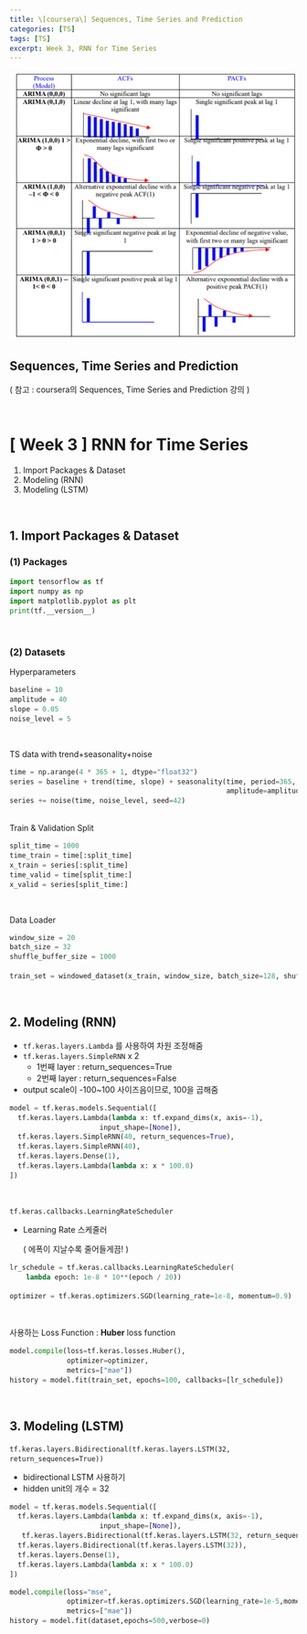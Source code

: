 ```yaml
---
title: \[coursera\] Sequences, Time Series and Prediction
categories: [TS]
tags: [TS]
excerpt: Week 3, RNN for Time Series
---
```


<script src="https://cdn.mathjax.org/mathjax/latest/MathJax.js?config=TeX-AMS-MML_HTMLorMML" type="text/javascript"></script>

![figure2](/assets/img/ts/img87.png)

## Sequences, Time Series and Prediction

( 참고 : coursera의 Sequences, Time Series and Prediction 강의 )

<br>

# [ Week 3 ] RNN for Time Series

1. Import Packages & Dataset
2. Modeling (RNN)
3. Modeling (LSTM)

<br>

## 1. Import Packages & Dataset

### (1) Packages

```python
import tensorflow as tf
import numpy as np
import matplotlib.pyplot as plt
print(tf.__version__)
```

<br>

### (2) Datasets

Hyperparameters

```python
baseline = 10
amplitude = 40
slope = 0.05
noise_level = 5
```

<br>

TS data with trend+seasonality+noise

```python
time = np.arange(4 * 365 + 1, dtype="float32")
series = baseline + trend(time, slope) + seasonality(time, period=365, 
                                                     amplitude=amplitude)
series += noise(time, noise_level, seed=42)
```

<br>
Train & Validation Split

```python
split_time = 1000
time_train = time[:split_time]
x_train = series[:split_time]
time_valid = time[split_time:]
x_valid = series[split_time:]
```

<br>

Data Loader

```python
window_size = 20
batch_size = 32
shuffle_buffer_size = 1000

train_set = windowed_dataset(x_train, window_size, batch_size=128, shuffle_buffer=shuffle_buffer_size)
```

<br>

## 2. Modeling (RNN)

- `tf.keras.layers.Lambda` 를 사용하여 차원 조정해줌
- `tf.keras.layers.SimpleRNN` x 2
  - 1번째 layer : return_sequences=True
  - 2번째 layer : return_sequences=False
- output scale이 -100~100 사이즈음이므로, 100을 곱해줌

```python
model = tf.keras.models.Sequential([
  tf.keras.layers.Lambda(lambda x: tf.expand_dims(x, axis=-1),
                      input_shape=[None]),
  tf.keras.layers.SimpleRNN(40, return_sequences=True),
  tf.keras.layers.SimpleRNN(40),
  tf.keras.layers.Dense(1),
  tf.keras.layers.Lambda(lambda x: x * 100.0)
])
```

<br>

`tf.keras.callbacks.LearningRateScheduler`

- Learning Rate 스케줄러

  ( 에폭이 지날수록 줄어들게끔! )

```python
lr_schedule = tf.keras.callbacks.LearningRateScheduler(
    lambda epoch: 1e-8 * 10**(epoch / 20))

optimizer = tf.keras.optimizers.SGD(learning_rate=1e-8, momentum=0.9)
```

<br>

사용하는 Loss Function : **Huber** loss function

```python
model.compile(loss=tf.keras.losses.Huber(),
              optimizer=optimizer,
              metrics=["mae"])
history = model.fit(train_set, epochs=100, callbacks=[lr_schedule])
```

<br>

## 3. Modeling (LSTM)

`tf.keras.layers.Bidirectional(tf.keras.layers.LSTM(32, return_sequences=True))`

- bidirectional LSTM 사용하기
- hidden unit의 개수  = 32

```python
model = tf.keras.models.Sequential([
  tf.keras.layers.Lambda(lambda x: tf.expand_dims(x, axis=-1),
                      input_shape=[None]),
   tf.keras.layers.Bidirectional(tf.keras.layers.LSTM(32, return_sequences=True)),
  tf.keras.layers.Bidirectional(tf.keras.layers.LSTM(32)),
  tf.keras.layers.Dense(1),
  tf.keras.layers.Lambda(lambda x: x * 100.0)
])
```

```python
model.compile(loss="mse", 
              optimizer=tf.keras.optimizers.SGD(learning_rate=1e-5,momentum=0.9),
              metrics=["mae"])
history = model.fit(dataset,epochs=500,verbose=0)
```

